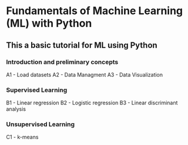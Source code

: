 # Fundamentals of Machine Learning (ML) with Python

## This a basic tutorial for ML using Python

###  Introduction and preliminary concepts
A1 - Load datasets
A2 - Data Managment
A3 - Data Visualization


###  Supervised Learning
B1 - Linear regression
B2 - Logistic regression
B3 - Linear discriminant analysis

###  Unsupervised Learning
C1 - k-means
